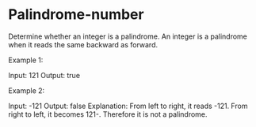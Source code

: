 # Palindrome-number
Determine whether an integer is a palindrome. An integer is a palindrome when it reads the same backward as forward.

Example 1:

Input: 121
Output: true    

Example 2:

Input: -121
Output: false
Explanation: From left to right, it reads -121. From right to left, it becomes 121-. Therefore it is not a palindrome.
